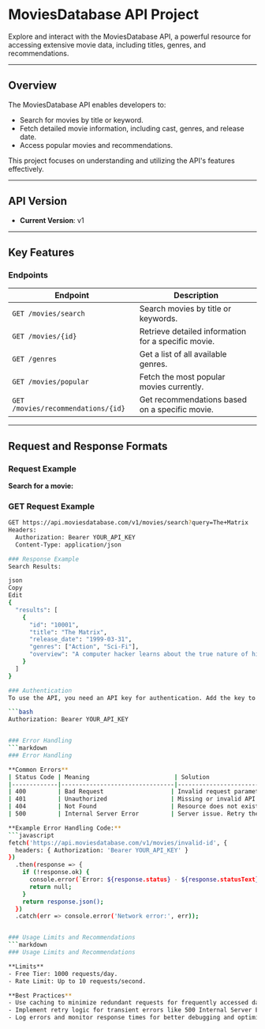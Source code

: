 # MoviesDatabase API Project

Explore and interact with the MoviesDatabase API, a powerful resource for accessing extensive movie data, including titles, genres, and recommendations.

---

## Overview

The MoviesDatabase API enables developers to:
- Search for movies by title or keyword.
- Fetch detailed movie information, including cast, genres, and release date.
- Access popular movies and recommendations.

This project focuses on understanding and utilizing the API's features effectively.

---

## API Version

- **Current Version**: v1

---

## Key Features

### Endpoints

| **Endpoint**                     | **Description**                                        |
|-----------------------------------|-------------------------------------------------------|
| `GET /movies/search`             | Search movies by title or keywords.                   |
| `GET /movies/{id}`               | Retrieve detailed information for a specific movie.   |
| `GET /genres`                    | Get a list of all available genres.                   |
| `GET /movies/popular`            | Fetch the most popular movies currently.              |
| `GET /movies/recommendations/{id}`| Get recommendations based on a specific movie.        |

---

## Request and Response Formats

### Request Example

**Search for a movie:**  
### GET Request Example
```bash
GET https://api.moviesdatabase.com/v1/movies/search?query=The+Matrix
Headers:
  Authorization: Bearer YOUR_API_KEY
  Content-Type: application/json

### Response Example
Search Results:

json
Copy
Edit
{
  "results": [
    {
      "id": "10001",
      "title": "The Matrix",
      "release_date": "1999-03-31",
      "genres": ["Action", "Sci-Fi"],
      "overview": "A computer hacker learns about the true nature of his reality."
    }
  ]
}

### Authentication
To use the API, you need an API key for authentication. Add the key to your request headers:

```bash
Authorization: Bearer YOUR_API_KEY


### Error Handling
```markdown
### Error Handling

**Common Errors**  
| Status Code | Meaning                        | Solution                                      |
|-------------|--------------------------------|-----------------------------------------------|
| 400         | Bad Request                   | Invalid request parameters. Check your query syntax and required fields. |
| 401         | Unauthorized                  | Missing or invalid API key. Verify and include the correct API key. |
| 404         | Not Found                     | Resource does not exist. Check the endpoint or ID being requested. |
| 500         | Internal Server Error         | Server issue. Retry the request later or contact support. |

**Example Error Handling Code:**
```javascript
fetch('https://api.moviesdatabase.com/v1/movies/invalid-id', {
  headers: { Authorization: 'Bearer YOUR_API_KEY' }
})
  .then(response => {
    if (!response.ok) {
      console.error(`Error: ${response.status} - ${response.statusText}`);
      return null;
    }
    return response.json();
  })
  .catch(err => console.error('Network error:', err));


### Usage Limits and Recommendations
```markdown
### Usage Limits and Recommendations

**Limits**
- Free Tier: 1000 requests/day.
- Rate Limit: Up to 10 requests/second.

**Best Practices**
- Use caching to minimize redundant requests for frequently accessed data.
- Implement retry logic for transient errors like 500 Internal Server Error.
- Log errors and monitor response times for better debugging and optimization.

